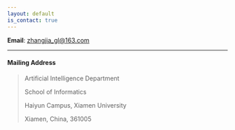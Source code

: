 ```yaml
---
layout: default
is_contact: true
---
```


**Email**: [zhangjia_gl@163.com](mailto:zhangjia_gl@163.com)

---

#### Mailing Address

>Artificial Intelligence Department
>
>School of Informatics
>
>Haiyun Campus, Xiamen University
>
>Xiamen, China, 361005 
